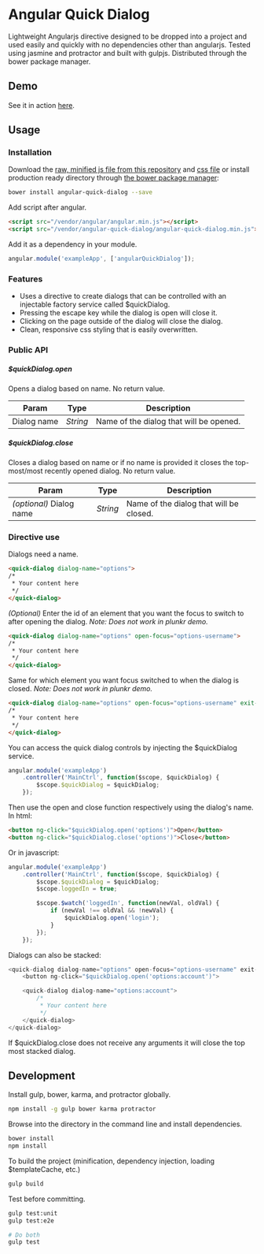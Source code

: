 # Angular Quick Dialog
Lightweight Angularjs directive designed to be dropped into a project and used easily and quickly with no dependencies other than angularjs. Tested using jasmine and protractor and built with gulpjs. Distributed through the bower package manager.

## Demo
See it in action [here](http://embed.plnkr.co/kolkzLjV4tF2JWTcZFjF/preview).

## Usage

### Installation
Download the [raw, minified js file from this repository](https://raw.githubusercontent.com/JavierPDev/angular-quick-dialog/master/dist/angular-quick-dialog.min.js) and [css file](https://raw.githubusercontent.com/JavierPDev/angular-quick-dialog/master/src/angular-quick-dialog.css) or install production ready directory through [the bower package manager](http://bower.io):
```BASH
bower install angular-quick-dialog --save
```

Add script after angular.
```html
<script src="/vendor/angular/angular.min.js"></script>
<script src="/vendor/angular-quick-dialog/angular-quick-dialog.min.js"></script>
```

Add it as a dependency in your module. 
```javascript
angular.module('exampleApp', ['angularQuickDialog']);
```

### Features
* Uses a directive to create dialogs that can be controlled with an injectable factory service called $quickDialog.
* Pressing the escape key while the dialog is open will close it.
* Clicking on the page outside of the dialog will close the dialog.
* Clean, responsive css styling that is easily overwritten.

### Public API
##### $quickDialog.open
Opens a dialog based on name.  No return value.

| Param       | Type     | Description                             |
| ----------- | -------- | --------------------------------------- |
| Dialog name | *String* | Name of the dialog that will be opened. |


##### $quickDialog.close
Closes a dialog based on name or if no name is provided it closes the top-most/most recently opened dialog.  No return value.

| Param                   | Type     | Description                             |
|------------------------ | -------- | --------------------------------------- |
| _(optional)_ Dialog name | *String* | Name of the dialog that will be closed. |



### Directive use
Dialogs need a name.
```html
<quick-dialog dialog-name="options">
/*
 * Your content here
 */
</quick-dialog>
```


_(Optional)_ Enter the id of an element that you want the focus to switch to after opening the dialog.
*Note: Does not work in plunkr demo.*
```html
<quick-dialog dialog-name="options" open-focus="options-username">
/*
 * Your content here
 */
</quick-dialog>
```


Same for which element you want focus switched to when the dialog is closed.
*Note: Does not work in plunkr demo.*
```html
<quick-dialog dialog-name="options" open-focus="options-username" exit-focus="landing-name">
/*
 * Your content here
 */
</quick-dialog>
```

You can access the quick dialog controls by injecting the $quickDialog service.
```javascript
angular.module('exampleApp')
    .controller('MainCtrl', function($scope, $quickDialog) {
        $scope.$quickDialog = $quickDialog;
    });
```

Then use the open and close function respectively using the dialog's name. In html:
```html
<button ng-click="$quickDialog.open('options')">Open</button>
<button ng-click="$quickDialog.close('options')">Close</button>
```

Or in javascript:
```javascript
angular.module('exampleApp')
    .controller('MainCtrl', function($scope, $quickDialog) {
        $scope.$quickDialog = $quickDialog;
        $scope.loggedIn = true;

        $scope.$watch('loggedIn', function(newVal, oldVal) {
            if (newVal !== oldVal && !newVal) {
                $quickDialog.open('login');
            }
        });
    });
```

Dialogs can also be stacked:
```javascript
<quick-dialog dialog-name="options" open-focus="options-username" exit-focus="landing-name">
    <button ng-click="$quickDialog.open('options:account')">

    <quick-dialog dialog-name="options:account">
        /*
         * Your content here
         */
    </quick-dialog>
</quick-dialog>
```

If $quickDialog.close does not receive any arguments it will close the top most stacked dialog.


## Development
Install gulp, bower, karma, and protractor globally.
```BASH
npm install -g gulp bower karma protractor
```

Browse into the directory in the command line and install dependencies.
```BASH
bower install
npm install
```

To build the project (minification, dependency injection, loading $templateCache, etc.)
```BASH
gulp build
```

Test before committing.
```BASH
gulp test:unit
gulp test:e2e

# Do both
gulp test
```

